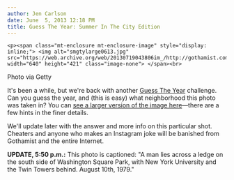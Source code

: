 ```yaml
---
author: Jen Carlson
date: June  5, 2013 12:18 PM
title: Guess The Year: Summer In The City Edition
---
```



	
	
	
	<p><span class="mt-enclosure mt-enclosure-image" style="display: inline;"> <img alt="smgtylarge0613.jpg" src="https://web.archive.org/web/20130719043806im_/http://gothamist.com/attachments/arts_jen/smgtylarge0613.jpg" width="640" height="421" class="image-none"> </span><br>
<span class="photo_caption">Photo via Getty</span></p>

<p>It&apos;s been a while, but we&apos;re back with another <a href="https://web.archive.org/web/20130719043806/http://gothamist.com/tags/guesstheyear">Guess The Year</a> challenge. Can you guess the year, and (this is easy) what neighborhood this photo was taken in? You can <a href="https://web.archive.org/web/20130719043806/http://gothamist.com/attachments/arts_jen/gtylarge0613.jpg">see a larger version of the image here</a>&#x2014;there are a few hints in the finer details. </p>

<p>We&apos;ll update later with the answer and more info on this particular shot. Cheaters and anyone who makes an Instagram joke will be banished from Gothamist and the entire Internet.</p>

<p><strong>UPDATE, 5:50 p.m.:</strong> This photo is captioned: &quot;A man lies across a ledge on the south side of Washington Square Park, with New York University and the Twin Towers behind. August 10th, 1979.&quot;</p>
	
	
	
	
	
